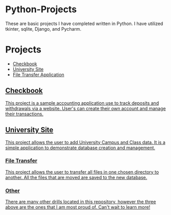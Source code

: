 # Python-Projects
These are basic projects I have completed written in Python. I have utilized tkinter, sqlite, Django, and Pycharm.

<h1>Projects</h1>
  <p><ul>
    <li><a href="https://github.com/Vransom/HTML-and-CSS-projects/blob/main/Space%20Station%20Project/Index.html">Checkbook</a></li>
    <li><a href="https://github.com/Vransom/HTML-and-CSS-projects/blob/main/bootstrap4_project/academy_cinemas.html">University Site</a></li>
    <li><a href="https://github.com/Vransom/HTML-and-CSS-projects/blob/main/One-Page%20Website/one_page_website.html">File Transfer Application</li>
  </ul></p>

<h2>Checkbook</h2>
<p> This project is a sample accounting application use to track deposits and withdrawals via a website. User's can create their own account and manage their transactions.</p>

<h2>University Site</h2>
<p>This project allows the user to add University Campus and Class data. It is a simple application to demonstrate database creation and management.</p>

<h3>File Transfer</h3>
<p>This project allows the user to transfer all files in one chosen directory to another. All the files that are moved are saved to the new database.</p>

<h3>Other</h3>
<p>There are many other drills located in this repository, however the three above are the ones that I am most proud of. Can't wait to learn more!</p>
